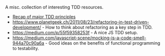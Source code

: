 A misc. collection of interesting TDD resources.
- [Recap of major TDD principles](https://integralpath.blogs.com/thinkingoutloud/2005/09/principles_of_t.html)
- <https://www.planetgeek.ch/2011/08/23/refactoring-in-test-driven-development/> - How to think about refactoring as a key step in TDD.  
- <https://medium.com/p/55f59358253f> - A nice JS TDD setup.
- <https://medium.com/javascript-scene/mocking-is-a-code-smell-944a70c90a6a> - Good ideas on the benefits of functional programming to testability.
